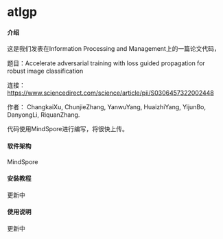 # atlgp

#### 介绍
这是我们发表在Information Processing and Management上的一篇论文代码，

题目：Accelerate adversarial training with loss guided propagation for robust image classification

连接：https://www.sciencedirect.com/science/article/pii/S0306457322002448

作者： ChangkaiXu, ChunjieZhang, YanwuYang, HuaizhiYang, YijunBo, DanyongLi, RiquanZhang.

代码使用MindSpore进行编写，将很快上传。

#### 软件架构
MindSpore


#### 安装教程

更新中

#### 使用说明

更新中